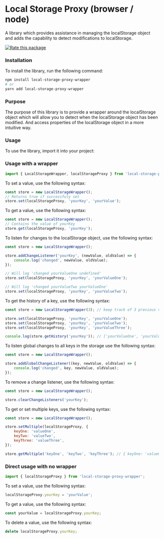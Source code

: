 # Local Storage Proxy (browser / node)

A library which provides assistance in managing the localStorage object and adds the capability to detect modifications to localStorage.

[![Rate this package](https://badges.openbase.com/js/rating/local-storage-proxy-wrapper.svg?token=qocsFqVQshrwHHfbBZFxCary9nXTxo2R90G48g8zdOM=)](https://openbase.com/js/local-storage-proxy-wrapper?utm_source=embedded&amp;utm_medium=badge&amp;utm_campaign=rate-badge)
### Installation
To install the library, run the following command:

```bash
npm install local-storage-proxy-wrapper
# or
yarn add local-storage-proxy-wrapper
```

### Purpose
The purpose of this library is to provide a wrapper around the localStorage object which will allow you to detect when the localStorage object has been modified.
And access properties of the localStorage object in a more intuitive way.

### Usage
To use the library, import it into your project:

### Usage with a wrapper

```javascript
import { LocalStorageWrapper, localStorageProxy } from 'local-storage-proxy-wrapper';
```

To set a value, use the following syntax:

```javascript
const store = new LocalStorageWrapper();
// Returns true if successfuly set
store.set(localStorageProxy, 'yourKey', 'yourValue');
```

To get a value, use the following syntax:

```javascript
const store = new LocalStorageWrapper();
// Contains the value of yourKey
store.get(localStorageProxy, 'yourKey');
```

To listen for changes to the localStorage object, use the following syntax:

```javascript
const store = new LocalStorageWrapper();

store.addChangeListener('yourKey', (newValue, oldValue) => {
    console.log('changed', newValue, oldValue);
});

// Will log 'changed yourValueOne undefined'
store.set(localStorageProxy, 'yourKey', 'yourValueOne');

// Will log 'changed yourValueTwo yourValueOne'
store.set(localStorageProxy, 'yourKey', 'yourValueTwo'); 
```

To get the history of a key, use the following syntax:

```javascript
const store = new LocalStorageWrapper(3); // keep track of 3 previous values

store.set(localStorageProxy, 'yourKey', 'yourValueOne');
store.set(localStorageProxy, 'yourKey', 'yourValueTwo');
store.set(localStorageProxy, 'yourKey', 'yourValueThree');

console.log(store.getHistory('yourKey')); // ['yourValueOne', 'yourValueTwo', 'yourValueThree']
```

To listen global changes to all keys in the storage use the following syntax:

```javascript
const store = new LocalStorageWrapper();

store.addGlobalChangeListener((key, newValue, oldValue) => {
    console.log('changed', key, newValue, oldValue);
});
```

To remove a change listener, use the following syntax:

```javascript
const store = new LocalStorageWrapper();

store.clearChangeListeners('yourKey');
```

To get or set multiple keys, use the following syntax:

```javascript
const store = new LocalStorageWrapper();

store.setMultiple(localStorageProxy, {
    keyOne: 'valueOne',
    keyTwo: 'valueTwo',
    keyThree: 'valueThree',
});

store.getMultiple('keyOne', 'keyTwo', 'keyThree'); // { keyOne: 'valueOne', keyTwo: 'valueTwo', keyThree: 'valueThree' }
```

### Direct usage with no wrapper
```javascript
import { localStorageProxy } from 'local-storage-proxy-wrapper';
```

To set a value, use the following syntax:

```javascript
localStorageProxy.yourKey = 'yourValue';
```

To get a value, use the following syntax:

```javascript
const yourValue = localStorageProxy.yourKey;
```

To delete a value, use the following syntax:

```javascript
delete localStorageProxy.yourKey;
```